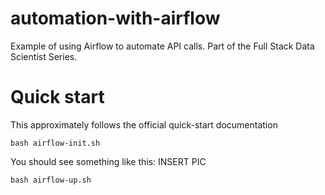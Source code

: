 # automation-with-airflow
Example of using Airflow to automate API calls. Part of the Full Stack Data Scientist Series. 

# Quick start

This approximately follows the official quick-start documentation 

```
bash airflow-init.sh
```

You should see something like this: INSERT PIC

```
bash airflow-up.sh
```




